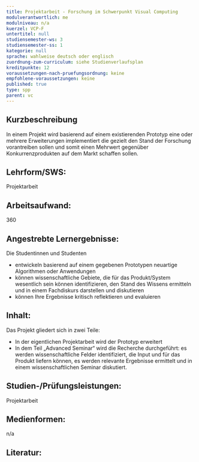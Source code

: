 ```yaml
---
title: Projektarbeit - Forschung im Schwerpunkt Visual Computing
modulverantwortlich: me
modulniveau: n/a
kuerzel: VCP-F
untertitel: null
studiensemester-ws: 3
studiensemester-ss: 1
kategorie: null
sprache: wahlweise deutsch oder englisch
zuordnung-zum-curriculum: siehe Studienverlaufsplan
kreditpunkte: 12
voraussetzungen-nach-pruefungsordnung: keine
empfohlene-voraussetzungen: keine
published: true
type: spp
parent: vc
---
```


## Kurzbeschreibung
In einem Projekt wird basierend auf einem existierenden Prototyp eine oder mehrere Erweiterungen implementiert die gezielt den Stand der Forschung vorantreiben sollen und somit einen Mehrwert gegenüber Konkurrenzprodukten auf dem Markt schaffen sollen.

## Lehrform/SWS: 
Projektarbeit

## Arbeitsaufwand: 
360

## Angestrebte Lernergebnisse:
Die Studentinnen und Studenten
- entwickeln basierend auf einem gegebenen Prototypen neuartige Algorithmen oder Anwendungen
- können wissenschaftliche Gebiete, die für das Produkt/System wesentlich sein können identifizieren, den Stand des Wissens ermitteln und in einem Fachdiskurs darstellen und diskutieren
- können Ihre Ergebnisse kritisch reflektieren und evaluieren


## Inhalt:
Das Projekt gliedert sich in zwei Teile:
- In der eigentlichen Projektarbeit wird der Prototyp erweitert
- In dem Teil „Advanced Seminar“ wird die Recherche durchgeführt: es werden wissenschaftliche Felder identifiziert, die Input und für das Produkt liefern können, es werden relevante Ergebnisse ermittelt und in einem wissenschaftlichen Seminar diskutiert.

## Studien-/Prüfungsleistungen:
Projektarbeit

## Medienformen:
n/a

## Literatur:

